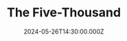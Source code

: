 ---
video:
  type: vimeo
  id: 950854430
speaker:
  permalink: kelvin-nygren
  name: Kelvin Nygren
title: The Five-Thousand
image: https://i.imgur.com/ARt1aET.png
date: 2024-05-26T14:30:00.000Z
---